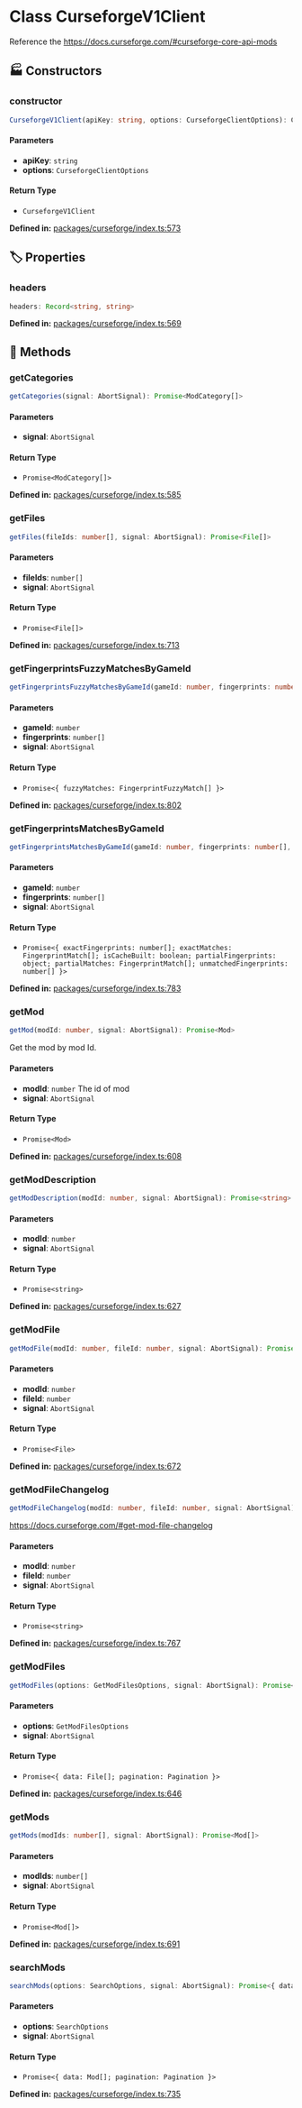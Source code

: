 # Class CurseforgeV1Client

Reference the https://docs.curseforge.com/#curseforge-core-api-mods
## 🏭 Constructors

### constructor

```ts
CurseforgeV1Client(apiKey: string, options: CurseforgeClientOptions): CurseforgeV1Client
```
#### Parameters

- **apiKey**: `string`
- **options**: `CurseforgeClientOptions`
#### Return Type

- `CurseforgeV1Client`

<p style="font-size: 14px; color: var(--vp-c-text-2)">
<strong>Defined in:</strong> <a href="https://github.com/voxelum/minecraft-launcher-core-node/blob/master/packages/curseforge/index.ts#L573" target="_blank" rel="noreferrer">packages/curseforge/index.ts:573</a>
</p>


## 🏷️ Properties

### headers

```ts
headers: Record<string, string>
```
<p style="font-size: 14px; color: var(--vp-c-text-2)">
<strong>Defined in:</strong> <a href="https://github.com/voxelum/minecraft-launcher-core-node/blob/master/packages/curseforge/index.ts#L569" target="_blank" rel="noreferrer">packages/curseforge/index.ts:569</a>
</p>


## 🔧 Methods

### getCategories

```ts
getCategories(signal: AbortSignal): Promise<ModCategory[]>
```

#### Parameters

- **signal**: `AbortSignal`
#### Return Type

- `Promise<ModCategory[]>`

<p style="font-size: 14px; color: var(--vp-c-text-2)">
<strong>Defined in:</strong> <a href="https://github.com/voxelum/minecraft-launcher-core-node/blob/master/packages/curseforge/index.ts#L585" target="_blank" rel="noreferrer">packages/curseforge/index.ts:585</a>
</p>


### getFiles

```ts
getFiles(fileIds: number[], signal: AbortSignal): Promise<File[]>
```

#### Parameters

- **fileIds**: `number[]`
- **signal**: `AbortSignal`
#### Return Type

- `Promise<File[]>`

<p style="font-size: 14px; color: var(--vp-c-text-2)">
<strong>Defined in:</strong> <a href="https://github.com/voxelum/minecraft-launcher-core-node/blob/master/packages/curseforge/index.ts#L713" target="_blank" rel="noreferrer">packages/curseforge/index.ts:713</a>
</p>


### getFingerprintsFuzzyMatchesByGameId

```ts
getFingerprintsFuzzyMatchesByGameId(gameId: number, fingerprints: number[], signal: AbortSignal): Promise<{ fuzzyMatches: FingerprintFuzzyMatch[] }>
```
#### Parameters

- **gameId**: `number`
- **fingerprints**: `number[]`
- **signal**: `AbortSignal`
#### Return Type

- `Promise<{ fuzzyMatches: FingerprintFuzzyMatch[] }>`

<p style="font-size: 14px; color: var(--vp-c-text-2)">
<strong>Defined in:</strong> <a href="https://github.com/voxelum/minecraft-launcher-core-node/blob/master/packages/curseforge/index.ts#L802" target="_blank" rel="noreferrer">packages/curseforge/index.ts:802</a>
</p>


### getFingerprintsMatchesByGameId

```ts
getFingerprintsMatchesByGameId(gameId: number, fingerprints: number[], signal: AbortSignal): Promise<{ exactFingerprints: number[]; exactMatches: FingerprintMatch[]; isCacheBuilt: boolean; partialFingerprints: object; partialMatches: FingerprintMatch[]; unmatchedFingerprints: number[] }>
```
#### Parameters

- **gameId**: `number`
- **fingerprints**: `number[]`
- **signal**: `AbortSignal`
#### Return Type

- `Promise<{ exactFingerprints: number[]; exactMatches: FingerprintMatch[]; isCacheBuilt: boolean; partialFingerprints: object; partialMatches: FingerprintMatch[]; unmatchedFingerprints: number[] }>`

<p style="font-size: 14px; color: var(--vp-c-text-2)">
<strong>Defined in:</strong> <a href="https://github.com/voxelum/minecraft-launcher-core-node/blob/master/packages/curseforge/index.ts#L783" target="_blank" rel="noreferrer">packages/curseforge/index.ts:783</a>
</p>


### getMod

```ts
getMod(modId: number, signal: AbortSignal): Promise<Mod>
```
Get the mod by mod Id.
#### Parameters

- **modId**: `number`
The id of mod
- **signal**: `AbortSignal`
#### Return Type

- `Promise<Mod>`

<p style="font-size: 14px; color: var(--vp-c-text-2)">
<strong>Defined in:</strong> <a href="https://github.com/voxelum/minecraft-launcher-core-node/blob/master/packages/curseforge/index.ts#L608" target="_blank" rel="noreferrer">packages/curseforge/index.ts:608</a>
</p>


### getModDescription

```ts
getModDescription(modId: number, signal: AbortSignal): Promise<string>
```

#### Parameters

- **modId**: `number`
- **signal**: `AbortSignal`
#### Return Type

- `Promise<string>`

<p style="font-size: 14px; color: var(--vp-c-text-2)">
<strong>Defined in:</strong> <a href="https://github.com/voxelum/minecraft-launcher-core-node/blob/master/packages/curseforge/index.ts#L627" target="_blank" rel="noreferrer">packages/curseforge/index.ts:627</a>
</p>


### getModFile

```ts
getModFile(modId: number, fileId: number, signal: AbortSignal): Promise<File>
```

#### Parameters

- **modId**: `number`
- **fileId**: `number`
- **signal**: `AbortSignal`
#### Return Type

- `Promise<File>`

<p style="font-size: 14px; color: var(--vp-c-text-2)">
<strong>Defined in:</strong> <a href="https://github.com/voxelum/minecraft-launcher-core-node/blob/master/packages/curseforge/index.ts#L672" target="_blank" rel="noreferrer">packages/curseforge/index.ts:672</a>
</p>


### getModFileChangelog

```ts
getModFileChangelog(modId: number, fileId: number, signal: AbortSignal): Promise<string>
```
https://docs.curseforge.com/#get-mod-file-changelog
#### Parameters

- **modId**: `number`
- **fileId**: `number`
- **signal**: `AbortSignal`
#### Return Type

- `Promise<string>`

<p style="font-size: 14px; color: var(--vp-c-text-2)">
<strong>Defined in:</strong> <a href="https://github.com/voxelum/minecraft-launcher-core-node/blob/master/packages/curseforge/index.ts#L767" target="_blank" rel="noreferrer">packages/curseforge/index.ts:767</a>
</p>


### getModFiles

```ts
getModFiles(options: GetModFilesOptions, signal: AbortSignal): Promise<{ data: File[]; pagination: Pagination }>
```

#### Parameters

- **options**: `GetModFilesOptions`
- **signal**: `AbortSignal`
#### Return Type

- `Promise<{ data: File[]; pagination: Pagination }>`

<p style="font-size: 14px; color: var(--vp-c-text-2)">
<strong>Defined in:</strong> <a href="https://github.com/voxelum/minecraft-launcher-core-node/blob/master/packages/curseforge/index.ts#L646" target="_blank" rel="noreferrer">packages/curseforge/index.ts:646</a>
</p>


### getMods

```ts
getMods(modIds: number[], signal: AbortSignal): Promise<Mod[]>
```

#### Parameters

- **modIds**: `number[]`
- **signal**: `AbortSignal`
#### Return Type

- `Promise<Mod[]>`

<p style="font-size: 14px; color: var(--vp-c-text-2)">
<strong>Defined in:</strong> <a href="https://github.com/voxelum/minecraft-launcher-core-node/blob/master/packages/curseforge/index.ts#L691" target="_blank" rel="noreferrer">packages/curseforge/index.ts:691</a>
</p>


### searchMods

```ts
searchMods(options: SearchOptions, signal: AbortSignal): Promise<{ data: Mod[]; pagination: Pagination }>
```

#### Parameters

- **options**: `SearchOptions`
- **signal**: `AbortSignal`
#### Return Type

- `Promise<{ data: Mod[]; pagination: Pagination }>`

<p style="font-size: 14px; color: var(--vp-c-text-2)">
<strong>Defined in:</strong> <a href="https://github.com/voxelum/minecraft-launcher-core-node/blob/master/packages/curseforge/index.ts#L735" target="_blank" rel="noreferrer">packages/curseforge/index.ts:735</a>
</p>


